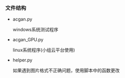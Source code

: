 ### 文件结构
+ acgan.py

    windows系统测试程序

+ acgan_GPU.py

    linux系统程序(小组云平台使用)

+ helper.py
    
    如果遇到图片格式不正确问题，使用脚本中的函数更改
